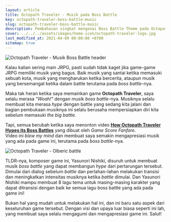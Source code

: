 ```yaml
---
layout: article
title: Octopath Traveler - Musik pada Boss Battle
key: octopath-traveler-boss-battle-music
slug: octopath-traveler-boss-battle-music
description: Pembahasan singkat mengenai Boss Battle Theme pada Octopath Traveler, berdasarkan video YouTube oleh Game Score Fanfare.
cover: ../../../assets/images/home-icon/octopath-traveler-logo.jpg
last_modified_at: 2021-04-09 00:00:00 +0700
sitemap: true
---
```


![Octopath Traveler - Musik Boss Battle header](../../../assets/images/octopath-traveler-logo.jpg)

Kalau kalian sering main JRPG, pasti sudah tidak kaget jika game-game JRPG memiliki musik yang bagus. Baik musik yang santai ketika memasuki sebuah kota, musik yang mengharukan ketika bercerita, ataupun musik yang bersemangat ketika dalam battle terutama pada _boss battle_-nya.  

Maka tak heran ketika saya memainkan game **Octopath Traveler**, saya selalu merasa _"Woah!"_ dengan musik _boss battle_-nya. Musiknya selalu membuat kita merasa _hype_ dengan battle yang sedang kita jalani dan bagian pembukaan musiknya ini selalu berusaha mempersiapkan diri kita sebelum memasuki  _the big battle_.  

Tapi, semua berubah ketika saya menonton video [**How Octopath Traveler Hypes its Boss Battles**](https://www.youtube.com/watch?v=b7Zc3f8cPnU) yang dibuat oleh _Game Score Fanfare_.  
Video ini _blew my mind_ dan membuat saya semakin mengapresiasi musik yang ada pada game ini, terutama pada _boss battle_-nya.  

![Octopath Traveler - Olberic battle](../../../assets/images/olberic-boss-battle.jpg)

TLDR-nya, komposer game ini, Yasunori Nishiki, disuruh untuk membuat musik _boss battle_ yang dapat membangun _hype_ dari pertarungan tersebut. Dimulai dari dialog sebelum _battle_ dan perlahan-lahan melakukan transisi dan meningkatkan intensitas musiknya ketika _battle_ dimulai. Dan Yasunori Nishiki mampu membuat 8 lagu tema untuk masing-masing karakter yang dapat ditransisi dengan baik ke semua lagu boss battle yang ada pada game ini!

Bukan hal yang mudah untuk melakukan hal ini, dan ini baru satu aspek dari keseluruhan game tersebut. Dengan visi dan upaya luar biasa seperti ini lah, yang membuat saya selalu mengagumi dan mengapresiasi game ini. Salut!